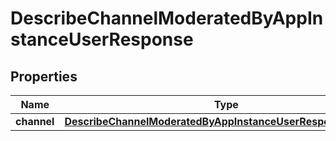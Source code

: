

# DescribeChannelModeratedByAppInstanceUserResponse


## Properties

| Name | Type | Description | Notes |
|------------ | ------------- | ------------- | -------------|
|**channel** | [**DescribeChannelModeratedByAppInstanceUserResponseChannel**](DescribeChannelModeratedByAppInstanceUserResponseChannel.md) |  |  [optional] |



